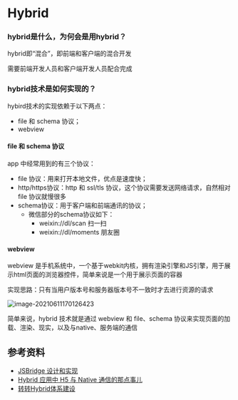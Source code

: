 # Hybrid



### hybrid是什么，为何会是用hybrid？

hybrid即“混合”，即前端和客户端的混合开发

需要前端开发人员和客户端开发人员配合完成



### hybrid技术是如何实现的？

hybird技术的实现依赖于以下两点：

- file 和 schema 协议；
- webview



#### file 和 schema 协议

app 中经常用到的有三个协议：

- file 协议：用来打开本地文件，优点是速度快；
- http/https协议：http 和 ssl/tls 协议，这个协议需要发送网络请求，自然相对 file 协议就慢很多
- schema协议：用于客户端和前端通讯的协议；
  - 微信部分的schema协议如下：
    - weixin://dl/scan 扫一扫
    - weixin://dl/moments 朋友圈

#### webview

webview 是手机系统中，一个基于webkit内核，拥有渲染引擎和JS引擎，用于展示html页面的浏览器控件，简单来说是一个用于展示页面的容器





实现思路：只有当用户版本号和服务器版本号不一致时才去进行资源的请求

![image-20210611170126423](https://i.loli.net/2021/06/11/vpDFm1TSeMWA2Ji.png)



简单来说，hybrid 技术就是通过 webview 和 file、schema 协议来实现页面的加载、渲染、现实，以及与native、服务端的通信











## 参考资料

- [JSBridge 设计和实现](https://jeezliu.github.io/javascript/hybrid/JSBridge%E8%AE%BE%E8%AE%A1%E5%92%8C%E5%AE%9E%E7%8E%B0/)
- [Hybrid 应用中 H5 与 Native 通信的那点事儿](https://mp.weixin.qq.com/s?__biz=Mzk0MDMwMzQyOA==&mid=2247490355&idx=1&sn=312748f8249b48038b7d159cc44c1806&source=41#wechat_redirect)
- [转转Hybrid体系建设](https://juejin.cn/post/6872185695838928909)
